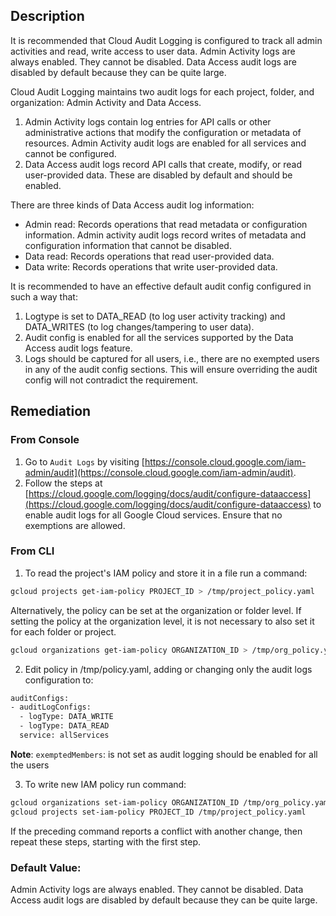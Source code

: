 ## Description

It is recommended that Cloud Audit Logging is configured to track all admin activities and read, write access to user data.
Admin Activity logs are always enabled. They cannot be disabled. Data Access audit logs are disabled by default because they can be quite large.

Cloud Audit Logging maintains two audit logs for each project, folder, and organization: Admin Activity and Data Access.

1. Admin Activity logs contain log entries for API calls or other administrative actions that modify the configuration or metadata of resources. Admin Activity audit logs are enabled for all services and cannot be configured.
2. Data Access audit logs record API calls that create, modify, or read user-provided data. These are disabled by default and should be enabled.

There are three kinds of Data Access audit log information:
   - Admin read: Records operations that read metadata or configuration information. Admin activity audit logs record writes of metadata and configuration information that cannot be disabled.
   - Data read: Records operations that read user-provided data.
   - Data write: Records operations that write user-provided data.

It is recommended to have an effective default audit config configured in such a way that:

1. Logtype is set to DATA_READ (to log user activity tracking) and DATA_WRITES (to log changes/tampering to user data).
2. Audit config is enabled for all the services supported by the Data Access audit logs feature.
3. Logs should be captured for all users, i.e., there are no exempted users in any of the audit config sections. This will ensure overriding the audit config will not contradict the requirement.

## Remediation

### From Console

1. Go to `Audit Logs` by visiting [https://console.cloud.google.com/iam-admin/audit](https://console.cloud.google.com/iam-admin/audit).
2. Follow the steps at [https://cloud.google.com/logging/docs/audit/configure-dataaccess](https://cloud.google.com/logging/docs/audit/configure-dataaccess) to enable audit logs for all Google Cloud services. Ensure that no exemptions are allowed.
### From CLI

1. To read the project's IAM policy and store it in a file run a command:

```bash
gcloud projects get-iam-policy PROJECT_ID > /tmp/project_policy.yaml
```
Alternatively, the policy can be set at the organization or folder level. If setting the policy at the organization level, it is not necessary to also set it for each folder or project.

```bash
gcloud organizations get-iam-policy ORGANIZATION_ID > /tmp/org_policy.yaml gcloud resource-manager folders get-iam-policy FOLDER_ID > /tmp/folder_policy.yaml
```
2. Edit policy in /tmp/policy.yaml, adding or changing only the audit logs configuration to:

```bash
auditConfigs:
- auditLogConfigs:
  - logType: DATA_WRITE
  - logType: DATA_READ
  service: allServices
```
**Note**: `exemptedMembers`: is not set as audit logging should be enabled for all the users

3. To write new IAM policy run command:

```bash
gcloud organizations set-iam-policy ORGANIZATION_ID /tmp/org_policy.yaml gcloud resource-manager folders set-iam-policy FOLDER_ID /tmp/folder_policy.yaml
gcloud projects set-iam-policy PROJECT_ID /tmp/project_policy.yaml
```
If the preceding command reports a conflict with another change, then repeat these steps, starting with the first step.

### Default Value:

Admin Activity logs are always enabled. They cannot be disabled. Data Access audit logs are disabled by default because they can be quite large.